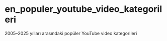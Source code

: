 # en_populer_youtube_video_kategorileri
2005–2025 yılları arasındaki popüler YouTube video kategorileri
